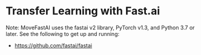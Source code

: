 # Transfer Learning with Fast.ai

Note: MoveFastAI uses the fastai v2 library, PyTorch v1.3, and Python 3.7 or later. See the following to get up and running:
* https://github.com/fastai/fastai
